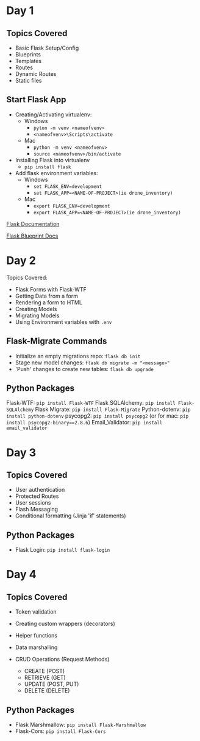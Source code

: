 # Day 1

## Topics Covered
- Basic Flask Setup/Config
- Blueprints
- Templates
- Routes
- Dynamic Routes
- Static files

## Start Flask App
- Creating/Activating virtualenv:
    - Windows
        - `pyton -m venv <nameofvenv>`
        - `<nameofvenv>\Scripts\activate`
    - Mac
        - `python -m venv <nameofvenv>`
        - `source <nameofvenv>/bin/activate`
- Installing Flask into virtualenv
    - `pip install flask`
- Add flask environment variables:
    - Windows
        - `set FLASK_ENV=development`
        - `set FLASK_APP=<NAME-OF-PROJECT>(ie drone_inventory)`
    - Mac
        - `export FLASK_ENV=development`
        - `export FLASK_APP=<NAME-OF-PROJECT>(ie drone_inventory)`

[Flask Documentation](https://flask.palletsprojects.com/en/1.1.x/ "Main Flask Docs")

[Flask Blueprint Docs](https://flask.palletsprojects.com/en/1.1.x/blueprints/ "Flask Blueprint Docs")

# Day 2
Topics Covered:
- Flask Forms with Flask-WTF
- Getting Data from a form
- Rendering a form to HTML
- Creating Models
- Migrating Models
- Using Environment variables with `.env`

## Flask-Migrate Commands
- Initialize an empty migrations repo: `flask db init`
- Stage new model changes: `flask db migrate -m "<message>"`
- 'Push' changes to create new tables: `flask db upgrade`

## Python Packages
Flask-WTF: `pip install Flask-WTF`
Flask SQLAlchemy: `pip install Flask-SQLAlchemy`
Flask Migrate: `pip install Flask-Migrate`
Python-dotenv: `pip install python-dotenv`
psycopg2: `pip install psycopg2` (or for mac: `pip install psycopg2-binary==2.8.6`)
Email_Validator: `pip install email_validator`


# Day 3

## Topics Covered
- User authentication
- Protected Routes
- User sessions
- Flash Messaging
- Conditional formatting (Jinja 'if' statements)

## Python Packages
- Flask Login: `pip install flask-login`

# Day 4

## Topics Covered
- Token validation
- Creating custom wrappers (decorators)
- Helper functions
- Data marshalling

- CRUD Operations (Request Methods)
    - CREATE (POST)
    - RETRIEVE (GET)
    - UPDATE (POST, PUT)
    - DELETE (DELETE)

## Python Packages
- Flask Marshmallow: `pip install Flask-Marshmallow`
- Flask-Cors: `pip install Flask-Cors`



